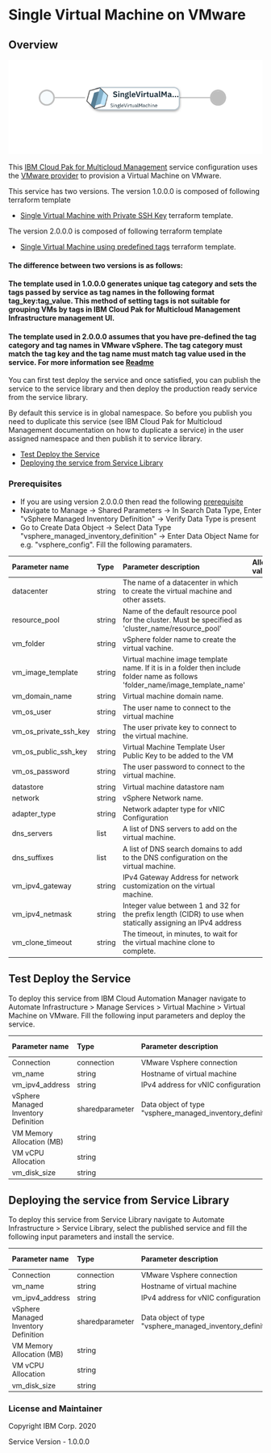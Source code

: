# Single Virtual Machine on VMware

## Overview
![alt text](./VMOnVMware.png)

This [IBM Cloud Pak for Multicloud Management](https://www.ibm.com/support/knowledgecenter/SSFC4F/product_welcome_cloud_pak.html) service configuration uses the [VMware provider](https://www.terraform.io/docs/providers/vsphere/index.html) to provision a Virtual Machine on VMware.

This service has two versions. The version 1.0.0.0 is composed of following terraform template

- [Single Virtual Machine with Private SSH Key](https://github.com/IBM-CAMHub-Open/starterlibrary/tree/2.5/VMware/terraform/hcl/singleVMWithPrivateSSHKey) terraform template.

The version 2.0.0.0 is composed of following terraform template

- [Single Virtual Machine using predefined tags](https://github.com/IBM-CAMHub-Open/starterlibrary/tree/2.5/VMware/terraform/hcl/singleVMWithPredefinedCategory) terraform template.

#### The difference between two versions is as follows:

#### The template used in 1.0.0.0 generates unique tag category and sets the tags passed by service as tag names in the following format tag_key:tag_value. This method of setting tags is not suitable for grouping VMs by tags in IBM Cloud Pak for Multicloud Management Infrastructure management UI.

#### The template used in 2.0.0.0 assumes that you have pre-defined the tag category and tag names in VMware vSphere. The tag category must match the tag key and the tag name must match tag value used in the service. For more information see [Readme](https://github.com/IBM-CAMHub-Open/starterlibrary/tree/2.5/VMware/terraform/hcl/singleVMWithPredefinedCategory/README.md)

You can first test deploy the service and once satisfied, you can publish the service to the service library and then deploy the production ready service from the service library. 

By default this service is in global namespace. So before you publish you need to duplicate this service (see IBM Cloud Pak for Multicloud Management documentation on how to duplicate a service) in the user assigned namespace and then publish it to service library.

* [Test Deploy the Service](#test-deploy-the-service)
* [Deploying the service from Service Library](#deploying-the-service-from-service-library)

### Prerequisites
- If you are using version 2.0.0.0 then read the following [prerequisite](https://github.com/IBM-CAMHub-Open/starterlibrary/tree/2.5/VMware/terraform/hcl/singleVMWithPredefinedCategory#pre-requisites)
- Navigate to Manage -> Shared Parameters -> In Search Data Type, Enter "vSphere Managed Inventory Definition" -> Verify Data Type is present
- Go to Create Data Object -> Select Data Type "vsphere_managed_inventory_definition" -> Enter Data Object Name for e.g. "vsphere_config". Fill the following paramaters.

| Parameter name                  | Type            | Parameter description      | Allowed values |
| :---                            | :---            | :---                       | :---           |
| datacenter                      | string      | The name of a datacenter in which to create the virtual machine and other assets.                                                | |
| resource_pool                   | string          | Name of the default resource pool for the cluster. Must be specified as 'cluster_name/resource_pool'                       | |
| vm_folder                       | string          | vSphere folder name to create the virtual vachine.                                                                         | |
| vm_image_template               | string          | Virtual machine image template name. If it is in a folder then include folder name as follows 'folder_name/image_template_name'                                                             | |
| vm_domain_name                  | string          | Virtual machine domain name.                                                                            | |
| vm_os_user                      | string          | The user name to connect to the virtual machine                                                                          | |
| vm_os_private_ssh_key           | string          | The user private key to connect to the virtual machine.                                                                         | |
| vm_os_public_ssh_key            | string          | Virtual Machine Template User Public Key to be added to the VM                                                                  | |
| vm_os_password                  | string          | The user password to connect to the virtual machine.                                                                         | |
| datastore                       | string          | Virtual machine datastore nam                                                                              | |
| network                         | string          | vSphere Network name.                                                                            | |
| adapter_type                    | string          | Network adapter type for vNIC Configuration                                                                    | |
| dns_servers                     | list          | A list of DNS servers to add on the virtual machine.                                                                         | |
| dns_suffixes                    | list          | A list of DNS search domains to add to the DNS configuration on the virtual machine.                                            | |
| vm_ipv4_gateway                 | string          | IPv4 Gateway Address for network customization on the virtual machine.                                                          | |
| vm_ipv4_netmask                 | string          | Integer value between 1 and 32 for the prefix length (CIDR) to use when statically assigning an IPv4 address                   | |
| vm_clone_timeout                | string          | The timeout, in minutes, to wait for the virtual machine clone to complete.                                                                        | |

## Test Deploy the Service

To deploy this service from IBM Cloud Automation Manager navigate to Automate Infrastructure > Manage Services  > Virtual Machine > Virtual Machine on VMware. Fill the following input parameters and deploy the service.

| Parameter name             | Type            | Parameter description      | Allowed values |
| :---                       | :---            | :---                       | :---           |
| Connection                 | connection      | VMware Vsphere connection                                                                                    | |
| vm_name                    | string          | Hostname of virtual machine                  | |
| vm_ipv4_address            | string          | IPv4 address for vNIC configuration          | |
| vSphere Managed Inventory Definition                 | sharedparameter      | Data object of type "vsphere_managed_inventory_definition" | |
| VM Memory Allocation (MB)                 | string      |  | |
| VM vCPU Allocation                | string      |  | |
| vm_disk_size                 | string      |  | |

## Deploying the service from Service Library

To deploy this service from Service Library navigate to Automate Infrastructure > Service Library, select the published service and fill the following input parameters and install the service.

| Parameter name             | Type            | Parameter description      | Allowed values |
| :---                       | :---            | :---                       | :---           |
| Connection                 | connection      | VMware Vsphere connection                                                                                    | |
| vm_name                    | string          | Hostname of virtual machine                  | |
| vm_ipv4_address            | string          | IPv4 address for vNIC configuration          | |
| vSphere Managed Inventory Definition                 | sharedparameter      | Data object of type "vsphere_managed_inventory_definition" | |
| VM Memory Allocation (MB)                 | string      |  | |
| VM vCPU Allocation                | string      |  | |
| vm_disk_size                 | string      |  | |


### License and Maintainer

Copyright IBM Corp. 2020

Service Version - 1.0.0.0
 